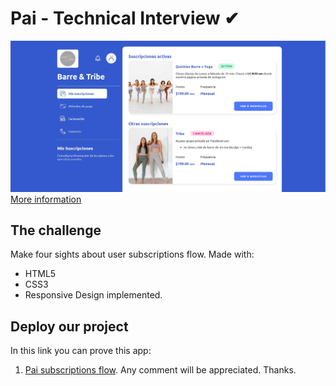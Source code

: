 # Pai - Technical Interview ✔

![Design preview for Pai Subscriptions coding challenge](./assets/img/barre_tribe.jpg)
[More information](https://pai.lat)

## The challenge

Make four sights about user subscriptions flow. Made with:

- HTML5
- CSS3
- Responsive Design implemented.

## Deploy our project

In this link you can prove this app:

1. [Pai subscriptions flow](https://javandresmoreno.github.io/pai-subscriptions). Any comment will be appreciated. Thanks.
